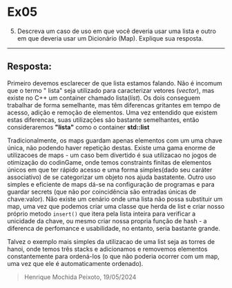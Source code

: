 # Ex05
5) Descreva um caso de uso em que você deveria usar uma lista e outro em que deveria usar um Dicionário (Map). Explique sua resposta.

---

## Resposta:

Primeiro devemos esclarecer de que lista estamos falando. Não é incomum que o termo " lista" seja utilizado para caracterizar vetores (*vector*), mas existe no C++ um container chamado lista(*list*). Os dois conseguem trabalhar de forma semelhante, mas têm diferencas gritantes em tempo de acesso, adição e remoção de elementos.
Uma vez entendido que existem estas diferencas, suas utilizações são bastante semelhantes, então consideraremos **"lista"** como o container **std::list**

Tradicionalmente, os maps guardam apenas elementos com um uma chave única, não podendo haver repetição destas. Existe uma gama enorme de utilizacoes de maps - um caso bem divertido é sua utilizacao no jogos de otimização do codinGame, onde temos constraints finitas de elementos únicos em que ter rápido acesso e uma forma simples(dado seu caráter associativo) de se categorizar um objeto nos ajuda bastatente. Outro uso simples e eficiente de maps dá-se na configuração de programas e para guardar secrets (que não por coincidência são entradas únicas de chave:valor). Não existe um cenário onde uma lista não possa substituir um map, uma vez que podemos criar uma classe que herda de list e criar nosso próprio metodo `insert()` que itera pela lista inteira para verificar a unicidade da chave, ou mesmo criar nossa propria função de hash - a diferenca de perfomance e usabilidade, no entanto, seria bastante grande.

Talvez o exemplo mais simples da utilizacao de uma list seja as torres de hanoi, onde temos três stacks e adicionamos e removemos elementos constantemente para ordená-los (o que não poderia ocorrer com um map, uma vez que ele é automaticamente ordenado).

> Henrique Mochida Peixoto, 19/05/2024